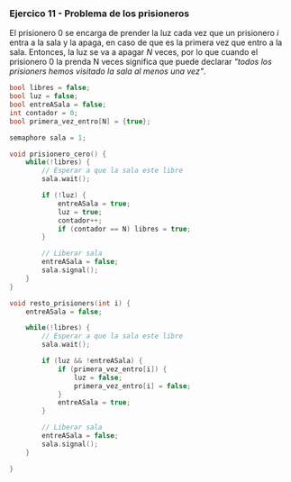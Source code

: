 ### Ejercico 11 - Problema de los prisioneros

El prisionero 0 se encarga de prender la luz cada vez que un prisionero _i_ entra a la sala y la apaga, en caso de que es la primera vez que entro a la sala. Entonces, la luz se va a apagar _N_ veces, por lo que cuando el prisionero 0 la prenda N veces significa que puede declarar _"todos los prisioners hemos visitado la sala al menos una vez"_.

```c
bool libres = false;
bool luz = false;
bool entreASala = false;
int contador = 0;
bool primera_vez_entro[N] = {true};

semaphore sala = 1;

void prisionero_cero() {
    while(!libres) {
        // Esperar a que la sala este libre
        sala.wait();

        if (!luz) {
            entreASala = true;
            luz = true;
            contador++;
            if (contador == N) libres = true;
        }

        // Liberar sala
        entreASala = false;
        sala.signal();
    }
}

void resto_prisioners(int i) {
    entreASala = false;

    while(!libres) {
        // Esperar a que la sala este libre
        sala.wait();

        if (luz && !entreASala) {
            if (primera_vez_entro[i]) {
                luz = false;
                primera_vez_entro[i] = false;
            }
            entreASala = true;
        }

        // Liberar sala
        entreASala = false;
        sala.signal();
    }

}

```
